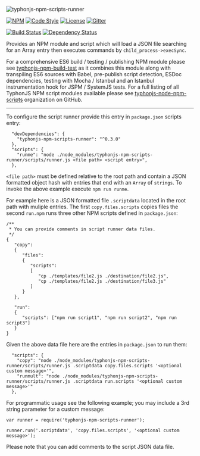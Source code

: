 ![typhonjs-npm-scripts-runner](https://i.imgur.com/kr1m1lD.png)

[![NPM](https://img.shields.io/npm/v/typhonjs-npm-scripts-runner.svg?label=npm)](https://www.npmjs.com/package/typhonjs-npm-scripts-runner)
[![Code Style](https://img.shields.io/badge/code%20style-allman-yellowgreen.svg?style=flat)](https://en.wikipedia.org/wiki/Indent_style#Allman_style)
[![License](https://img.shields.io/badge/license-MPLv2-yellowgreen.svg?style=flat)](https://github.com/typhonjs-node-npm-scripts/typhonjs-npm-scripts-runner/blob/master/LICENSE)
[![Gitter](https://img.shields.io/gitter/room/typhonjs/TyphonJS.svg)](https://gitter.im/typhonjs/TyphonJS)

[![Build Status](https://travis-ci.org/typhonjs-node-npm-scripts/typhonjs-npm-scripts-runner.svg?branch=master)](https://travis-ci.org/typhonjs-node-npm-scripts/typhonjs-npm-scripts-runner)
[![Dependency Status](https://www.versioneye.com/user/projects/57525a757757a00041b3a222/badge.svg?style=flat)](https://www.versioneye.com/user/projects/57525a757757a00041b3a222)

Provides an NPM module and script which will load a JSON file searching for an Array entry then executes commands by `child_process->execSync`. 

For a comprehensive ES6 build / testing / publishing NPM module please see [typhonjs-npm-build-test](https://www.npmjs.com/package/typhonjs-npm-build-test) as it combines this module along with transpiling ES6 sources with Babel, pre-publish script detection, ESDoc dependencies, testing with Mocha / Istanbul and an Istanbul instrumentation hook for JSPM / SystemJS tests. For a full listing of all TyphonJS NPM script modules available please see [typhonjs-node-npm-scripts](https://github.com/typhonjs-node-npm-scripts) organization on GitHub.

------

To configure the script runner provide this entry in `package.json` scripts entry:

```
  "devDependencies": {
    "typhonjs-npm-scripts-runner": "^0.3.0"
  },
  "scripts": {
    "runme": "node ./node_modules/typhonjs-npm-scripts-runner/scripts/runner.js <file path> <script entry>",
  },
```

`<file path>` must be defined relative to the root path and contain a JSON formatted object hash with entries that end with an `Array` of `strings`. To invoke the above example execute `npm run runme`.

For example here is a JSON formatted file `.scriptdata` located in the root path with muliple entries. The first `copy.files.scripts` copies files the second `run.npm` runs three other NPM scripts defined in `package.json`:
```
/**
 * You can provide comments in script runner data files.
 */
{
   "copy":
   {
      "files":
      {
         "scripts":
         [
            "cp ./templates/file2.js ./destination/file2.js",
            "cp ./templates/file2.js ./destination/file3.js"
         ]
      }
   },
   
   "run":
   {
      "scripts": ["npm run script1", "npm run script2", "npm run script3"]
   }
}
```

Given the above data file here are the entries in `package.json` to run them:

```
  "scripts": {
    "copy": "node ./node_modules/typhonjs-npm-scripts-runner/scripts/runner.js .scriptdata copy.files.scripts '<optional custom message>'",
    "runmult": "node ./node_modules/typhonjs-npm-scripts-runner/scripts/runner.js .scriptdata run.scripts '<optional custom message>'"
  },
```

For programmatic usage see the following example; you may include a 3rd string parameter for a custom message:
```
var runner = require('typhonjs-npm-scripts-runner');

runner.run('.scriptdata', 'copy.files.scripts', '<optional custom message>');
```

Please note that you can add comments to the script JSON data file. 
